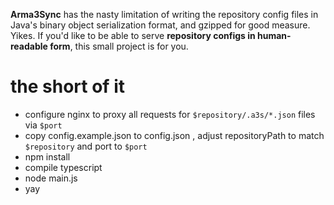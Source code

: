 **Arma3Sync** has the nasty limitation of writing the repository config files in Java's binary object serialization format, and gzipped for good measure. Yikes.
If you'd like to be able to serve **repository configs in human-readable form**, this small project is for you.  

# the short of it

* configure nginx to proxy all requests for `$repository/.a3s/*.json` files via `$port`
* copy config.example.json to config.json , adjust repositoryPath to match `$repository` and port to `$port`
* npm install
* compile typescript
* node main.js
* yay
